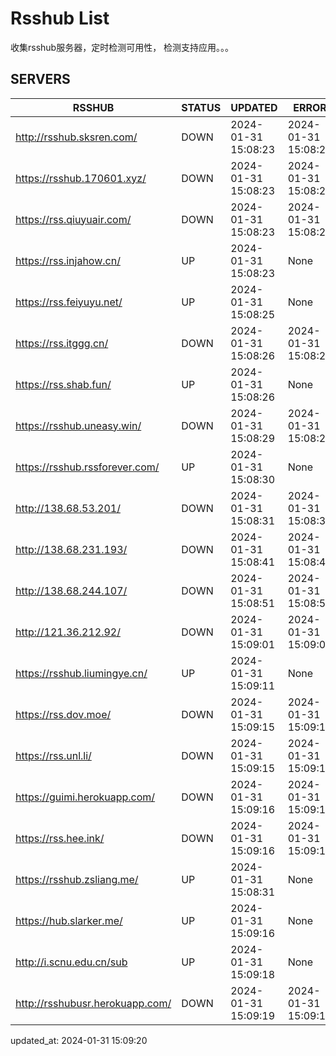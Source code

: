 # Rsshub List

收集rsshub服务器，定时检测可用性， 检测支持应用。。。


## SERVERS

|  RSSHUB   | STATUS  | UPDATED  | ERROR  | TWITTER |  
|  ----  | ----  | ----  | ----  | ---- |  
| http://rsshub.sksren.com/ | DOWN | 2024-01-31 15:08:23 | 2024-01-31 15:08:23 |  
| https://rsshub.170601.xyz/ | DOWN | 2024-01-31 15:08:23 | 2024-01-31 15:08:23 |  
| https://rss.qiuyuair.com/ | DOWN | 2024-01-31 15:08:23 | 2024-01-31 15:08:23 |  
| https://rss.injahow.cn/ | UP | 2024-01-31 15:08:23 | None ||  
| https://rss.feiyuyu.net/ | UP | 2024-01-31 15:08:25 | None ||  
| https://rss.itggg.cn/ | DOWN | 2024-01-31 15:08:26 | 2024-01-31 15:08:26 |  
| https://rss.shab.fun/ | UP | 2024-01-31 15:08:26 | None ||  
| https://rsshub.uneasy.win/ | DOWN | 2024-01-31 15:08:29 | 2024-01-31 15:08:29 |  
| https://rsshub.rssforever.com/ | UP | 2024-01-31 15:08:30 | None ||  
| http://138.68.53.201/ | DOWN | 2024-01-31 15:08:31 | 2024-01-31 15:08:31 |  
| http://138.68.231.193/ | DOWN | 2024-01-31 15:08:41 | 2024-01-31 15:08:41 |  
| http://138.68.244.107/ | DOWN | 2024-01-31 15:08:51 | 2024-01-31 15:08:51 |  
| http://121.36.212.92/ | DOWN | 2024-01-31 15:09:01 | 2024-01-31 15:09:01 |  
| https://rsshub.liumingye.cn/ | UP | 2024-01-31 15:09:11 | None ||  
| https://rss.dov.moe/ | DOWN | 2024-01-31 15:09:15 | 2024-01-31 15:09:15 |  
| https://rss.unl.li/ | DOWN | 2024-01-31 15:09:15 | 2024-01-31 15:09:15 |  
| https://guimi.herokuapp.com/ | DOWN | 2024-01-31 15:09:16 | 2024-01-31 15:09:16 |  
| https://rss.hee.ink/ | DOWN | 2024-01-31 15:09:16 | 2024-01-31 15:09:16 |  
| https://rsshub.zsliang.me/ | UP | 2024-01-31 15:08:31 | None |OK|  
| https://hub.slarker.me/ | UP | 2024-01-31 15:09:16 | None ||  
| http://i.scnu.edu.cn/sub | UP | 2024-01-31 15:09:18 | None ||  
| http://rsshubusr.herokuapp.com/ | DOWN | 2024-01-31 15:09:19 | 2024-01-31 15:09:19 |  
  

updated_at: 2024-01-31 15:09:20  
